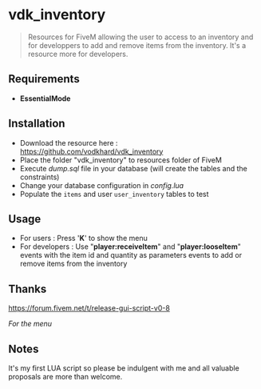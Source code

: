 # vdk_inventory

> Resources for FiveM allowing the user to access to an inventory and for developpers to add and remove items from the inventory. It's a resource more for developers.

## Requirements

- **EssentialMode**

## Installation

- Download the resource here : https://github.com/vodkhard/vdk_inventory 
- Place the folder "vdk_inventory" to resources folder of FiveM
- Execute _dump.sql_ file in your database (will create the tables and the constraints)
- Change your database configuration in _config.lua_
- Populate the `items` and user `user_inventory` tables to test

## Usage

- For users : Press '**K**' to show the menu
- For developers : Use "**player:receiveItem**" and "**player:looseItem**" events with the item id and quantity as parameters events to add or remove items from the inventory

## Thanks

https://forum.fivem.net/t/release-gui-script-v0-8

_For the menu_

## Notes

It's my first LUA script so please be indulgent with me and all valuable proposals are more than welcome.